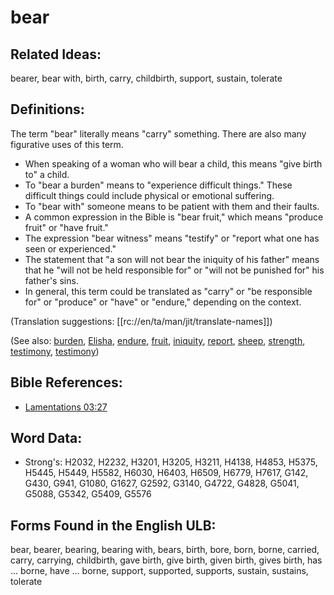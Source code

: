 # bear

## Related Ideas:

bearer, bear with, birth, carry, childbirth, support, sustain, tolerate

## Definitions:

The term "bear" literally means "carry" something. There are also many figurative uses of this term.

* When speaking of a woman who will bear a child, this means "give birth to" a child.
* To "bear a burden" means to "experience difficult things." These difficult things could include physical or emotional suffering.
* To "bear with" someone means to be patient with them and their faults.
* A common expression in the Bible is "bear fruit," which means "produce fruit" or "have fruit."
* The expression "bear witness" means "testify" or "report what one has seen or experienced."
* The statement that "a son will not bear the iniquity of his father" means that he "will not be held responsible for" or "will not be punished for" his father's sins.
* In general, this term could be translated as "carry" or "be responsible for" or "produce" or "have" or "endure," depending on the context.

(Translation suggestions: [[rc://en/ta/man/jit/translate-names]])

(See also: [burden](../other/burden.md), [Elisha](../names/elisha.md), [endure](../other/endure.md), [fruit](../other/fruit.md), [iniquity](../kt/iniquity.md), [report](../other/report.md), [sheep](../other/sheep.md), [strength](../other/strength.md), [testimony](../kt/testimony.md), [testimony](../kt/testimony.md))


## Bible References:

* [Lamentations 03:27](rc://en/tn/help/lam/03/27)

## Word Data:

* Strong's: H2032, H2232, H3201, H3205, H3211, H4138, H4853, H5375, H5445, H5449, H5582, H6030, H6403, H6509, H6779, H7617, G142, G430, G941, G1080, G1627, G2592, G3140, G4722, G4828, G5041, G5088, G5342, G5409, G5576

## Forms Found in the English ULB:

bear, bearer, bearing, bearing with, bears, birth, bore, born, borne, carried, carry, carrying, childbirth, gave birth, give birth, given birth, gives birth, has ... borne, have ... borne, support, supported, supports, sustain, sustains, tolerate

